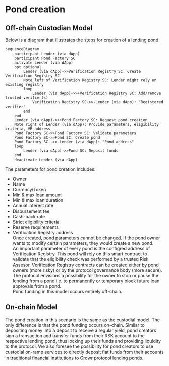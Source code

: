 # Pond creation
## Off-chain Custodian Model
Below is a diagram that illustrates the steps for creation of a lending pond.
```mermaid
sequenceDiagram
    participant Lender (via dApp)
    participant Pond Factory SC
    activate Lender (via dApp)
    opt optional
        Lender (via dApp)->>Verification Registry SC: Create Verification Registry SC
        Note left of Verification Registry SC: Lender might rely on existing registry
        loop
            Lender (via dApp)->>+Verification Registry SC: Add/remove trusted verifier(s)
            Verification Registry SC->>-Lender (via dApp): "Registered verifier"
        end
    end
    Lender (via dApp)->>+Pond Factory SC: Request pond creation
    Note right of Lender (via dApp): Provide parameters, eligibility criteria, VR address
    Pond Factory SC->>Pond Factory SC: Validate parameters
    Pond Factory SC->>Pond SC: Create pond
    Pond Factory SC-->>-Lender (via dApp): "Pond address"
    loop
        Lender (via dApp)->>Pond SC: Deposit funds
    end
    deactivate Lender (via dApp)
```
The parameters for pond creation includes:
- Owner
- Name
- Currency/Token
- Min & max loan amount
- Min & max loan duration
- Annual interest rate
- Disbursement fee
- Cash-back rate
- Strict eligibility criteria
- Reserve requirements
- Verification Registry address  
Once created, pond parameters cannot be changed. If the pond owner wants to modify certain parameters, they would create a new pond.  
An important parameter of every pond is the configred address of Verification Registry. This pond will rely on this smart contract to validate that the eligibility check was performed by a trusted Risk Assesor. Verification Registry contracts can be created either by pond owners (more risky) or by the protocol governance body (more secure).  
The protocol envisions a possibility for the owner to stop or pause the lending from a pond i.e. to permanently or temporary block future loan approvals from a pond.  
Pond funding in this model occurs entirely off-chain.
## On-chain Model
The pond creation in this scenario is the same as the custodial model. The only difference is that the pond funding occurs on-chain. Similar to depositing money into a deposit to receive a regular yield, pond creators sign a transaction and transfer funds from their RSK account to the respective lending pond, thus locking up their funds and providing liquidity to the protocol. We also foresee the possibility for pond creators to use custodial on-ramp services to directly deposit ﬁat funds from their accounts in traditional ﬁnancial institutions to Growr protocol lending ponds.
